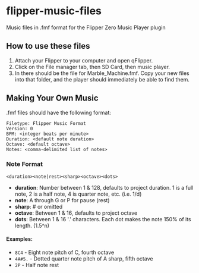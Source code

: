# flipper-music-files
Music files in .fmf format for the Flipper Zero Music Player plugin

## How to use these files

1. Attach your Flipper to your computer and open qFlipper.
2. Click on the File manager tab, then SD Card, then music player. 
3. In there should be the file for Marble_Machine.fmf. Copy your new files into that folder, and the player should immediately be able to find them.

## Making Your Own Music

.fmf files should have the following format:

```
Filetype: Flipper Music Format
Version: 0
BPM: <integer beats per minute>
Duration: <default note duration>
Octave: <default octave>
Notes: <comma-delimited list of notes>
```

### Note Format

`<duration><note|rest><sharp><octave><dots>`

- **duration**: Number between 1 & 128, defaults to project duration. 1 is a full note, 2 is a half note, 4 is quarter note, etc. (i.e. 1/d)
- **note**: A through G or P for pause (rest)
- **sharp**: # or omitted
- **octave**: Between 1 & 16, defaults to project octave
- **dots**: Between 1 & 16 '.' characters. Each dot makes the note 150% of its length. (1.5^n)

#### Examples:

- `8C4` - Eight note pitch of C, fourth octave
- `4A#5.` - Dotted quarter note pitch of A sharp, fifth octave
- `2P` - Half note rest
